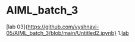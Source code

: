 # AIML_batch_3
[lab 03]{https://github.com/vyshnavi-05/AIML_batch_3/blob/main/Untitled2.ipynb}
1.[lab](https://github.com/vyshnavi-05/AIML_batch_3/blob/main/sample.ipynb)
